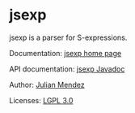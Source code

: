 jsexp
=====

jsexp is a parser for S-expressions.

Documentation: [jsexp home page](http://jsexp.sourceforge.net/)

API documentation: [jsexp Javadoc](http://jsexp.sourceforge.net/javadoc/)

Author: [Julian Mendez](http://lat.inf.tu-dresden.de/~mendez/)

Licenses: [LGPL 3.0](jsexp/jsexp/copying-lesser.txt)



